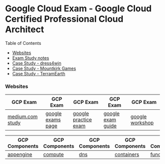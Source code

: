 # Google Cloud Exam - Google Cloud Certified Professional Cloud Architect

Table of Contents
- [Websites](#websites)
- [Exam Study notes](gcloud.md)
- [Case Study - dress4win](gcloud-dress4win)
- [Case Study - Mountkirk Games](gcloud-mountkirk)
- [Case Study - TerramEarth](gcloud-terramearth)

### Websites
| GCP Exam | GCP Exam | GCP Exam | GCP Exam | GCP Exam |
| --- | --- | --- | --- | --- |
| [medium.com study](https://medium.com/@earlg3/google-cloud-architect-exam-study-materials-5ab327b62bc8) | [google exams page](https://cloud.google.com/training/exams/) | [google practice exam](https://cloud.google.com/certification/practice-exam/cloud-architect) | [google exam guide](https://cloud.google.com/certification/guides/cloud-architect/#certificate-exam-guide) | [google workshop](https://goo.gl/oFp6ep) |


| GCP Components | GCP Components | GCP Components | GCP Components | GCP Components |
| --- | --- | --- | --- | --- |
| [appengine](https://cloud.google.com/appengine/docs/standard/) | [compute](https://cloud.google.com/compute/docs/vpn/overview) | [dns](https://cloud.google.com/dns/overview) | [containers](https://cloud.google.com/container-engine/reference/rest/) | [functions](https://cloud.google.com/functions/docs/concepts/overview) |
